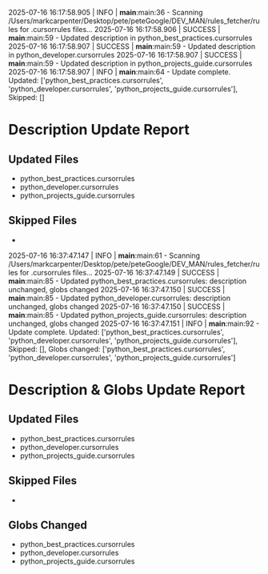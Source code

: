 2025-07-16 16:17:58.905 | INFO     | __main__:main:36 - Scanning /Users/markcarpenter/Desktop/pete/peteGoogle/DEV_MAN/rules_fetcher/rules for .cursorrules files...
2025-07-16 16:17:58.906 | SUCCESS  | __main__:main:59 - Updated description in python_best_practices.cursorrules
2025-07-16 16:17:58.907 | SUCCESS  | __main__:main:59 - Updated description in python_developer.cursorrules
2025-07-16 16:17:58.907 | SUCCESS  | __main__:main:59 - Updated description in python_projects_guide.cursorrules
2025-07-16 16:17:58.907 | INFO     | __main__:main:64 - Update complete. Updated: ['python_best_practices.cursorrules', 'python_developer.cursorrules', 'python_projects_guide.cursorrules'], Skipped: []

# Description Update Report

## Updated Files
- python_best_practices.cursorrules
- python_developer.cursorrules
- python_projects_guide.cursorrules

## Skipped Files
- 
2025-07-16 16:37:47.147 | INFO     | __main__:main:61 - Scanning /Users/markcarpenter/Desktop/pete/peteGoogle/DEV_MAN/rules_fetcher/rules for .cursorrules files...
2025-07-16 16:37:47.149 | SUCCESS  | __main__:main:85 - Updated python_best_practices.cursorrules: description unchanged, globs changed
2025-07-16 16:37:47.150 | SUCCESS  | __main__:main:85 - Updated python_developer.cursorrules: description unchanged, globs changed
2025-07-16 16:37:47.150 | SUCCESS  | __main__:main:85 - Updated python_projects_guide.cursorrules: description unchanged, globs changed
2025-07-16 16:37:47.151 | INFO     | __main__:main:92 - Update complete. Updated: ['python_best_practices.cursorrules', 'python_developer.cursorrules', 'python_projects_guide.cursorrules'], Skipped: [], Globs changed: ['python_best_practices.cursorrules', 'python_developer.cursorrules', 'python_projects_guide.cursorrules']

# Description & Globs Update Report

## Updated Files
- python_best_practices.cursorrules
- python_developer.cursorrules
- python_projects_guide.cursorrules

## Skipped Files
- 

## Globs Changed
- python_best_practices.cursorrules
- python_developer.cursorrules
- python_projects_guide.cursorrules
